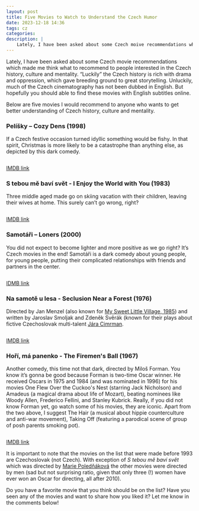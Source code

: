```yaml
---
layout: post
title: Five Movies to Watch to Understand the Czech Humor
date: 2023-12-18 14:36
tags: cz
categories:
description: |
    Lately, I have been asked about some Czech moive recommendations which made me think what to recommend to people interested in the Czech history, culture and mentality. Here are five movies that I thought of ...
---
```


Lately, I have been asked about some Czech movie recommendations which made me think what to recommend to people interested in the Czech history, culture and mentality. “Luckily” the Czech history is rich with drama and oppression, which gave breeding ground to great storytelling. Unluckily, much of the Czech cinematography has not been dubbed in English. But hopefully you should able to find these movies with English subtitles online.

Below are five movies I would recommend to anyone who wants to get better understanding of Czech history, culture and mentality.

### Pelíšky – Cozy Dens (1998)

If a Czech festive occasion turned idyllic something would be fishy. In that spirit, Christmas is more likely to be a catastrophe than anything else, as depicted by this dark comedy.

<div class="img_row" style="width:45%;min-width:100px;"> <img class="col three" src="{{ site.baseurl }}/img/pelisky.png" alt="" title="movie poster"/> </div>

[IMDB link]( https://www.imdb.com/title/tt0167331/)

### S tebou mě baví svět - I Enjoy the World with You (1983)

Three middle aged made go on skiing vacation with their children, leaving their wives at home. This surely can’t go wrong, right?

<div class="img_row" style="width:45%;min-width:100px;"> <img class="col three" src="{{ site.baseurl }}/img/steboumnebavisvet.png" alt="" title="movie poster"/></div>

[IMDB link]( https://www.imdb.com/title/tt0084620/?ref_=ext_shr_lnk)

### Samotáři – Loners (2000)

You did not expect to become lighter and more positive as we go right? It’s Czech movies in the end! Samotáři is a dark comedy about young people, for young people, putting their complicated relationships with friends and partners in the center.

<div class="img_row" style="width:45%;min-width:100px;"> <img class="col three" src="{{ site.baseurl }}/img/samotari.jpg" alt="" title="movie poster"/></div>

[IDMB link](https://www.imdb.com/title/tt0219288/)

### Na samotě u lesa - Seclusion Near a Forest (1976)

Directed by Jan Menzel (also known for [My Sweet Little Village, 1985]( https://www.imdb.com/title/tt0090257/?ref_=ttloc_ov)) and written by Jaroslav Smoljak and Zdeněk Svěrák (known for their plays about fictive Czechoslovak multi-talent [Jára Cimrman]( https://en.wikipedia.org/wiki/J%C3%A1ra_Cimrman).

<div class="img_row" style="width:45%;min-width:100px;"> <img class="col three" src="{{ site.baseurl }}/img/nasamoteulesa.png" alt="" title="movie poster"/></div>

[IMDB link](https://www.imdb.com/title/tt0074947/?ref_=tt_mv_close) 

### Hoří, má panenko - The Firemen's Ball (1967)

Another comedy, this time not that dark, directed by Miloš Forman. You know it’s gonna be good because Forman is two-time Oscar winner. He received Oscars in 1975 and 1984 (and was nominated in 1996) for his movies One Flew Over the Cuckoo's Nest (starring Jack Nicholson) and Amadeus (a magical drama about life of Mozart), beating nominees like Woody Allen, Frederico Fellini, and Stanley Kubrick. Really, if you did not know Forman yet, go watch some of his movies, they are iconic. Apart from the two above, I suggest The Hair (a musical about hippie counterculture and anti-war movement), Taking Off (featuring a parodical scene of group of posh parents smoking pot).

<div class="img_row" style="width:45%;min-width:100px;"> <img class="col three" src="{{ site.baseurl }}/img/horimapanenko.jpg" alt="" title="movie poster"/></div>

[IMDB link](https://www.imdb.com/title/tt0061781/)

It is important to note that the movies on the list that were made before 1993 are Czechoslovak (not Czech). With exception of *S tebou mě baví svět* which was directed by [Marie Poledňáková](https://en.wikipedia.org/wiki/Marie_Poled%C5%88%C3%A1kov%C3%A1) the other movies were directed by men (sad but not surprising ratio, given that only three (!) women have ever won an Oscar for directing, all after 2010).

Do you have a favorite movie that you think should be on the list? Have you seen any of the movies and want to share how you liked it? Let me know in the comments below!